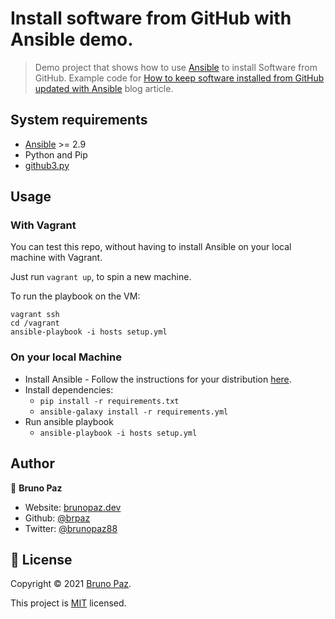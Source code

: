 
# Install software from GitHub with Ansible demo.

> Demo project that shows how to use [Ansible](https://ansible.com) to install Software from GitHub. Example code for [How to keep software installed from GitHub updated with Ansible](http://brunopaz.dev/blog/how-to-keep-software-installed-from-github-updated-with-ansible) blog article.

## System requirements

* [Ansible](https://ansible.com) >= 2.9
* Python and Pip
* [github3.py](https://github3py.readthedocs.io/en/master/)

## Usage

### With Vagrant

You can test this repo, without having to install Ansible on your local machine with Vagrant.

Just run `vagrant up`, to spin a new machine.

To run the playbook on the VM:

```
vagrant ssh
cd /vagrant
ansible-playbook -i hosts setup.yml 
```

### On your local Machine

* Install Ansible - Follow the instructions for your distribution [here](https://docs.ansible.com/ansible/latest/installation_guide/intro_installation.html).
* Install dependencies:
  * `pip install -r requirements.txt`
  * `ansible-galaxy install -r requirements.yml`
* Run ansible playbook
  * ```ansible-playbook -i hosts setup.yml```


## Author

👤 **Bruno Paz**

* Website: [brunopaz.dev](https://brunopaz.dev)
* Github: [@brpaz](https://github.com/brpaz)
* Twitter: [@brunopaz88](https://twitter.com/brunopaz88)

## 📝 License

Copyright © 2021 [Bruno Paz](https://github.com/brpaz).

This project is [MIT](https://opensource.org/licenses/MIT) licensed.
